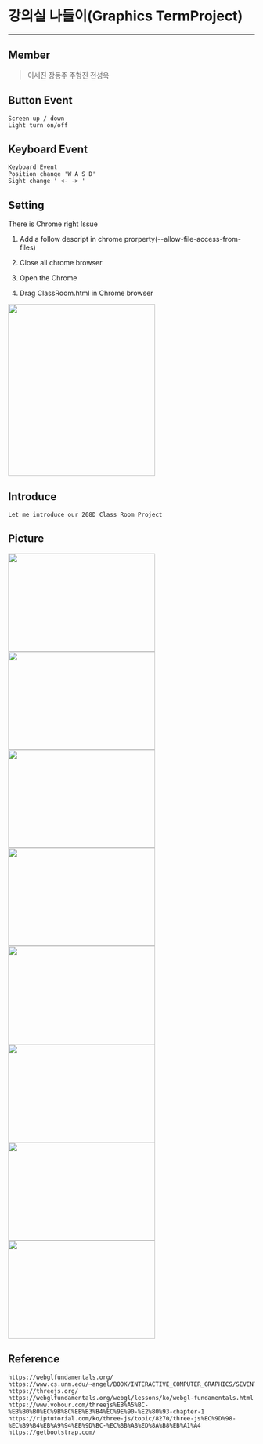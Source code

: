 # 강의실 나들이(Graphics TermProject)
<hr>

## Member
> 이세진
> 장동주
> 주형진
> 전성욱


## Button Event
```
Screen up / down
Light turn on/off
```
## Keyboard Event
```
Keyboard Event 
Position change 'W A S D'  
Sight change ' <- -> '

```
## Setting
There is Chrome right Issue
1. Add a follow descript in chrome prorperty(--allow-file-access-from-files)

2. Close all chrome browser 

3. Open the Chrome

4. Drag ClassRoom.html in Chrome browser


<img src="https://github.com/MCJoo/Graphics-TermProject/blob/master/%EA%B0%95%EC%9D%98%EC%8B%A4%20%EB%82%98%EB%93%A4%EC%9D%B4/ReadMeImage/ReadMe5.png" width="300" height ="350"> 



## Introduce
```
Let me introduce our 208D Class Room Project

```

## Picture
<img src="https://github.com/MCJoo/Graphics-TermProject/blob/master/%EA%B0%95%EC%9D%98%EC%8B%A4%20%EB%82%98%EB%93%A4%EC%9D%B4/ReadMeImage/ReadMe1.png" width="300" height ="200"> 
<img src="https://github.com/MCJoo/Graphics-TermProject/blob/master/%EA%B0%95%EC%9D%98%EC%8B%A4%20%EB%82%98%EB%93%A4%EC%9D%B4/ReadMeImage/ReadMe2.png" width="300" height ="200">
<img src="https://github.com/MCJoo/Graphics-TermProject/blob/master/%EA%B0%95%EC%9D%98%EC%8B%A4%20%EB%82%98%EB%93%A4%EC%9D%B4/ReadMeImage/ReadMe3.png" width="300" height ="200">
<img src="https://github.com/MCJoo/Graphics-TermProject/blob/master/%EA%B0%95%EC%9D%98%EC%8B%A4%20%EB%82%98%EB%93%A4%EC%9D%B4/ReadMeImage/ReadMe4.png" width="300" height ="200">
<img src="https://github.com/MCJoo/Graphics-TermProject/blob/master/%EA%B0%95%EC%9D%98%EC%8B%A4%20%EB%82%98%EB%93%A4%EC%9D%B4/ReadMeImage/ReadMe5.png" width="300" height ="200">
<img src="https://github.com/MCJoo/Graphics-TermProject/blob/master/%EA%B0%95%EC%9D%98%EC%8B%A4%20%EB%82%98%EB%93%A4%EC%9D%B4/ReadMeImage/ReadMe6.png" width="300" height ="200">
<img src="https://github.com/MCJoo/Graphics-TermProject/blob/master/%EA%B0%95%EC%9D%98%EC%8B%A4%20%EB%82%98%EB%93%A4%EC%9D%B4/ReadMeImage/ReadMe7.png" width="300" height ="200">
<img src="https://github.com/MCJoo/Graphics-TermProject/blob/master/%EA%B0%95%EC%9D%98%EC%8B%A4%20%EB%82%98%EB%93%A4%EC%9D%B4/ReadMeImage/ReadMe8.png" width="300" height ="200">


## Reference
```
https://webglfundamentals.org/
https://www.cs.unm.edu/~angel/BOOK/INTERACTIVE_COMPUTER_GRAPHICS/SEVENTH_EDITION/
https://threejs.org/
https://webglfundamentals.org/webgl/lessons/ko/webgl-fundamentals.html
https://www.vobour.com/threejs%EB%A5%BC-%EB%B0%B0%EC%9B%8C%EB%B3%B4%EC%9E%90-%E2%80%93-chapter-1
https://riptutorial.com/ko/three-js/topic/8270/three-js%EC%9D%98-%EC%B9%B4%EB%A9%94%EB%9D%BC-%EC%BB%A8%ED%8A%B8%EB%A1%A4
https://getbootstrap.com/
```
